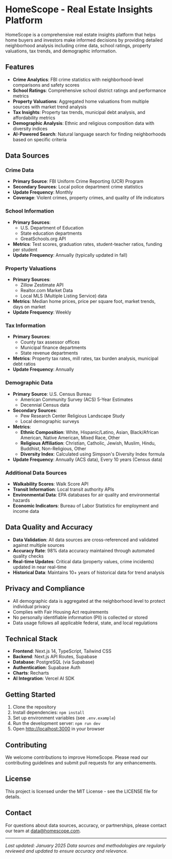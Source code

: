 # HomeScope - Real Estate Insights Platform

HomeScope is a comprehensive real estate insights platform that helps home buyers and investors make informed decisions by providing detailed neighborhood analysis including crime data, school ratings, property valuations, tax trends, and demographic information.

## Features

- **Crime Analytics**: FBI crime statistics with neighborhood-level comparisons and safety scores
- **School Ratings**: Comprehensive school district ratings and performance metrics
- **Property Valuations**: Aggregated home valuations from multiple sources with market trend analysis
- **Tax Insights**: Property tax trends, municipal debt analysis, and affordability metrics
- **Demographic Analysis**: Ethnic and religious composition data with diversity indices
- **AI-Powered Search**: Natural language search for finding neighborhoods based on specific criteria

## Data Sources

### Crime Data
- **Primary Source**: FBI Uniform Crime Reporting (UCR) Program
- **Secondary Sources**: Local police department crime statistics
- **Update Frequency**: Monthly
- **Coverage**: Violent crimes, property crimes, and quality of life indicators

### School Information
- **Primary Sources**: 
  - U.S. Department of Education
  - State education departments
  - GreatSchools.org API
- **Metrics**: Test scores, graduation rates, student-teacher ratios, funding per student
- **Update Frequency**: Annually (typically updated in fall)

### Property Valuations
- **Primary Sources**:
  - Zillow Zestimate API
  - Realtor.com Market Data
  - Local MLS (Multiple Listing Service) data
- **Metrics**: Median home prices, price per square foot, market trends, days on market
- **Update Frequency**: Weekly

### Tax Information
- **Primary Sources**:
  - County tax assessor offices
  - Municipal finance departments
  - State revenue departments
- **Metrics**: Property tax rates, mill rates, tax burden analysis, municipal debt ratios
- **Update Frequency**: Annually

### Demographic Data
- **Primary Source**: U.S. Census Bureau
  - American Community Survey (ACS) 5-Year Estimates
  - Decennial Census data
- **Secondary Sources**:
  - Pew Research Center Religious Landscape Study
  - Local demographic surveys
- **Metrics**: 
  - **Ethnic Composition**: White, Hispanic/Latino, Asian, Black/African American, Native American, Mixed Race, Other
  - **Religious Affiliation**: Christian, Catholic, Jewish, Muslim, Hindu, Buddhist, Non-Religious, Other
  - **Diversity Index**: Calculated using Simpson's Diversity Index formula
- **Update Frequency**: Annually (ACS data), Every 10 years (Census data)

### Additional Data Sources
- **Walkability Scores**: Walk Score API
- **Transit Information**: Local transit authority APIs
- **Environmental Data**: EPA databases for air quality and environmental hazards
- **Economic Indicators**: Bureau of Labor Statistics for employment and income data

## Data Quality and Accuracy

- **Data Validation**: All data sources are cross-referenced and validated against multiple sources
- **Accuracy Rate**: 98% data accuracy maintained through automated quality checks
- **Real-time Updates**: Critical data (property values, crime incidents) updated in near real-time
- **Historical Data**: Maintains 10+ years of historical data for trend analysis

## Privacy and Compliance

- All demographic data is aggregated at the neighborhood level to protect individual privacy
- Complies with Fair Housing Act requirements
- No personally identifiable information (PII) is collected or stored
- Data usage follows all applicable federal, state, and local regulations

## Technical Stack

- **Frontend**: Next.js 14, TypeScript, Tailwind CSS
- **Backend**: Next.js API Routes, Supabase
- **Database**: PostgreSQL (via Supabase)
- **Authentication**: Supabase Auth
- **Charts**: Recharts
- **AI Integration**: Vercel AI SDK

## Getting Started

1. Clone the repository
2. Install dependencies: `npm install`
3. Set up environment variables (see `.env.example`)
4. Run the development server: `npm run dev`
5. Open [http://localhost:3000](http://localhost:3000) in your browser

## Contributing

We welcome contributions to improve HomeScope. Please read our contributing guidelines and submit pull requests for any enhancements.

## License

This project is licensed under the MIT License - see the LICENSE file for details.

## Contact

For questions about data sources, accuracy, or partnerships, please contact our team at data@homescope.com.

---

*Last updated: January 2025*
*Data sources and methodologies are regularly reviewed and updated to ensure accuracy and relevance.*
